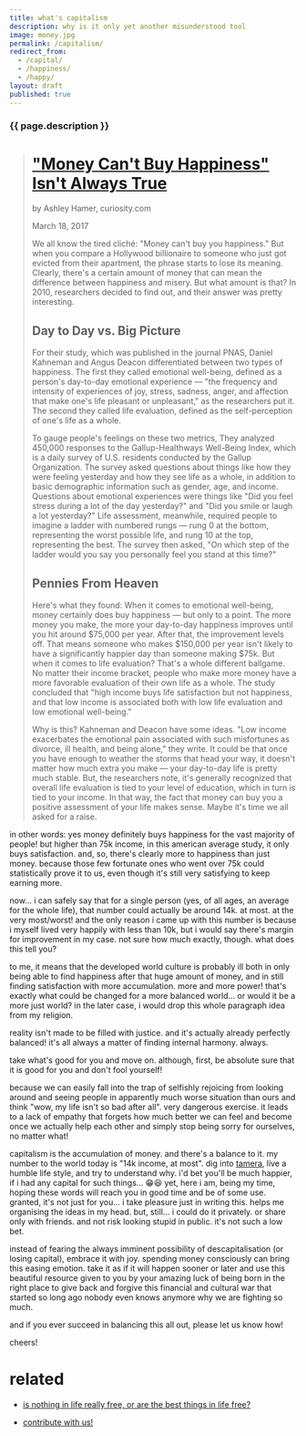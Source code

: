```yaml
---
title: what's capitalism
description: why is it only yet another misunderstood tool
image: money.jpg
permalink: /capitalism/
redirect_from:
  - /capital/
  - /happiness/
  - /happy/
layout: draft
published: true
---
```


### {{ page.description }}

># ["Money Can't Buy Happiness" Isn't Always True](https://curiosity.com/topics/money-cant-buy-happiness-isnt-always-true-curiosity/)
>
>by Ashley Hamer, curiosity.com
>
>March 18, 2017
>
>We all know the tired cliché: "Money can't buy you happiness." But when you compare a Hollywood billionaire to someone who just got evicted from their apartment, the phrase starts to lose its meaning. Clearly, there's a certain amount of money that can mean the difference between happiness and misery. But what amount is that? In 2010, researchers decided to find out, and their answer was pretty interesting.
>
>## Day to Day vs. Big Picture
>
>For their study, which was published in the journal PNAS, Daniel Kahneman and Angus Deacon differentiated between two types of happiness. The first they called emotional well-being, defined as a person's day-to-day emotional experience — "the frequency and intensity of experiences of joy, stress, sadness, anger, and affection that make one's life pleasant or unpleasant," as the researchers put it. The second they called life evaluation, defined as the self-perception of one's life as a whole.
>
>To gauge people's feelings on these two metrics, They analyzed 450,000 responses to the Gallup-Healthways Well-Being Index, which is a daily survey of U.S. residents conducted by the Gallup Organization. The survey asked questions about things like how they were feeling yesterday and how they see life as a whole, in addition to basic demographic information such as gender, age, and income. Questions about emotional experiences were things like "Did you feel stress during a lot of the day yesterday?" and "Did you smile or laugh a lot yesterday?" Life assessment, meanwhile, required people to imagine a ladder with numbered rungs — rung 0 at the bottom, representing the worst possible life, and rung 10 at the top, representing the best. The survey then asked, "On which step of the ladder would you say you personally feel you stand at this time?"
>
>## Pennies From Heaven
>
>Here's what they found: When it comes to emotional well-being, money certainly does buy happiness — but only to a point. The more money you make, the more your day-to-day happiness improves until you hit around $75,000 per year. After that, the improvement levels off. That means someone who makes $150,000 per year isn't likely to have a significantly happier day than someone making $75k. But when it comes to life evaluation? That's a whole different ballgame. No matter their income bracket, people who make more money have a more favorable evaluation of their own life as a whole. The study concluded that "high income buys life satisfaction but not happiness, and that low income is associated both with low life evaluation and low emotional well-being."
>
>Why is this? Kahneman and Deacon have some ideas. "Low income exacerbates the emotional pain associated with such misfortunes as divorce, ill health, and being alone," they write. It could be that once you have enough to weather the storms that head your way, it doesn't matter how much extra you make — your day-to-day life is pretty much stable. But, the researchers note, it's generally recognized that overall life evaluation is tied to your level of education, which in turn is tied to your income. In that way, the fact that money can buy you a positive assessment of your life makes sense. Maybe it's time we all asked for a raise.

in other words: yes money definitely buys happiness for the vast majority of people! but higher than 75k income, in this american average study, it only buys satisfaction. and, so, there's clearly more to happiness than just money. because those few fortunate ones who went over 75k could statistically prove it to us, even though it's still very satisfying to keep earning more.

now... i can safely say that for a single person (yes, of all ages, an average for the whole life), that number could actually be around 14k. at most. at the very most/worst! and the only reason i came up with this number is because i myself lived very happily with less than 10k, but i would say there's margin for improvement in my case. not sure how much exactly, though. what does this tell you?

to me, it means that the developed world culture is probably ill both in only being able to find happiness after that huge amount of money, and in still finding satisfaction with more accumulation. more and more power! that's exactly what could be changed for a more balanced world... or would it be a more just world? in the later case, i would drop this whole paragraph idea from my religion.

reality isn't made to be filled with justice. and it's actually already perfectly balanced! it's all always a matter of finding internal harmony. always.

take what's good for you and move on. although, first, be absolute sure that it is good for you and don't fool yourself!

because we can easily fall into the trap of selfishly rejoicing from looking around and seeing people in apparently much worse situation than ours and think "wow, my life isn't so bad after all". very dangerous exercise. it leads to a lack of empathy that forgets how much better we can feel and become once we actually help each other and simply stop being sorry for ourselves, no matter what!

capitalism is the accumulation of money. and there's a balance to it. my number to the world today is "14k income, at most". dig into [tamera](/tamera), live a humble life style, and try to understand why. i'd bet you'll be much happier, if i had any capital for such things... 😁😆 yet, here i am, being my time, hoping these words will reach you in good time and be of some use. granted, it's not just for you... i take pleasure just in writing this. helps me organising the ideas in my head. but, still... i could do it privately. or share only with friends. and not risk looking stupid in public. it's not such a low bet.

instead of fearing the always imminent possibility of descapitalisation (or losing capital), embrace it with joy. spending money consciously can bring this easing emotion. take it as if it will happen sooner or later and use this beautiful resource given to you by your amazing luck of being born in the right place to give back and forgive this financial and cultural war that started so long ago nobody even knows anymore why we are fighting so much.

and if you ever succeed in balancing this all out, please let us know how!

cheers!

# related

- [is nothing in life really free, or are the best things in life free?](/free)

- [contribute with us!](/donate)

